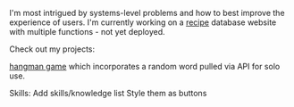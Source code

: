I'm most intrigued by systems-level problems and how to best improve the experience of users. I'm currently working on a [recipe](https://github.com/codysharma/recipeWebsite) database website with multiple functions - not yet deployed. 

Check out my projects: 

[hangman game](https://codysharma.github.io/SpacemanGame/) which incorporates a random word pulled via API for solo use.

Skills: 
Add skills/knowledge list
Style them as buttons
